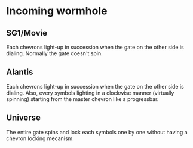 # Incoming wormhole

## SG1/Movie

Each chevrons light-up in succession when the gate on the other side is dialing.
Normally the gate doesn't spin.

## Alantis

Each chevrons light-up in succession when the gate on the other side is dialing.
Also, every symbols lighting in a clockwise manner (virtually spinning) starting from the master chevron like a progressbar.

## Universe

The entire gate spins and lock each symbols one by one without having a chevron locking mecanism.


